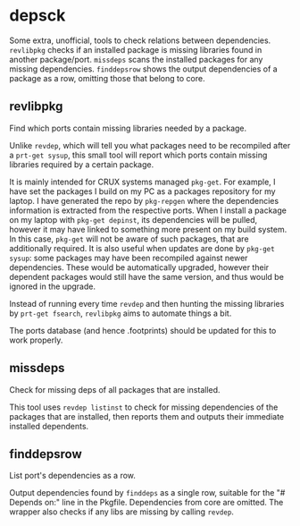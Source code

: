 # depsck
Some extra, unofficial, tools to check relations between dependencies.
`revlibpkg` checks if an installed package is missing libraries found in
another package/port. `missdeps` scans the installed packages for any
missing dependencies. `finddepsrow` shows the output dependencies of a
package as a row, omitting those that belong to core.

## revlibpkg
Find which ports contain missing libraries needed by a package.

Unlike `revdep`, which will tell you what packages need to be recompiled
after a `prt-get sysup`, this small tool will report which ports contain
missing libraries required by a certain package. 

It is mainly intended for CRUX systems managed `pkg-get`. For example,
I have set the packages I build on my PC as a packages repository for my
laptop. I have generated the repo by `pkg-repgen` where the dependencies
information is extracted from the respective ports. When I install a
package on my laptop with `pkg-get depinst`, its dependencies will be
pulled, however it may have linked to something more present on my build
system. In this case, `pkg-get` will not be aware of such packages,
that are additionally required. It is also useful when updates are done
by `pkg-get sysup`: some packages may have been recompiled against newer
dependencies. These would be automatically upgraded, however their
dependent packages would still have the same version, and thus would be
ignored in the upgrade.

Instead of running every time `revdep` and then hunting the missing
libraries by `prt-get fsearch`, `revlibpkg` aims to automate things a
bit.

The ports database (and hence .footprints) should be updated for this to
work properly.

## missdeps
Check for missing deps of all packages that are installed.

This tool uses `revdep listinst` to check for missing dependencies of
the packages that are installed, then reports them and outputs their
immediate installed dependents.

## finddepsrow
List port's dependencies as a row.

Output dependencies found by `finddeps` as a single row, suitable for
the "# Depends on:" line in the Pkgfile. Dependencies from core are
omitted. The wrapper also checks if any libs are missing by calling
`revdep`.
